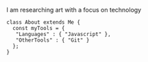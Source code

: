 I am researching art with a focus on technology

```
class About extends Me {
  const myTools = {  
   "Languages" : { "Javascript" },
   "OtherTools" : { "Git" }
  };
}
``` 


 
 

 
